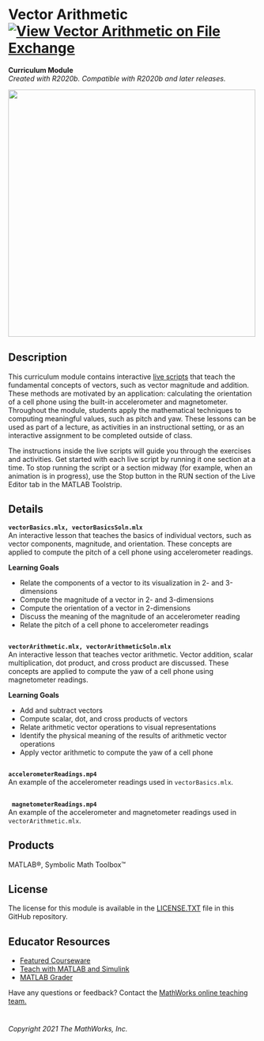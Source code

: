 # Vector Arithmetic [![View Vector Arithmetic on File Exchange](https://www.mathworks.com/matlabcentral/images/matlab-file-exchange.svg)](https://www.mathworks.com/matlabcentral/fileexchange/94555-vector-arithmetic)
**Curriculum Module**  
_Created with R2020b. Compatible with R2020b and later releases._  

<img src="https://user-images.githubusercontent.com/81383420/122784149-357d8f00-d280-11eb-8af2-f30f9205a11c.png" width="500">

## Description ##
This curriculum module contains interactive [live scripts](https://www.mathworks.com/products/matlab/live-editor.html) that teach the fundamental concepts of vectors, such as vector magnitude and addition. These methods are motivated by an application: calculating the orientation of a cell phone using the built-in accelerometer and magnetometer. Throughout the module, students apply the mathematical techniques to computing meaningful values, such as pitch and yaw. These lessons can be used as part of a lecture, as activities in an instructional setting, or as an interactive assignment to be completed outside of class.

The instructions inside the live scripts will guide you through the exercises and activities. Get started with each live script by running it one section at a time. To stop running the script or a section midway (for example, when an animation is in progress), use the Stop button in the RUN section of the Live Editor tab in the MATLAB Toolstrip.

## Details ##
**`vectorBasics.mlx, vectorBasicsSoln.mlx`**  
An interactive lesson that teaches the basics of individual vectors, such as vector components, magnitude, and orientation. These concepts are applied to compute the pitch of a cell phone using accelerometer readings.

**Learning Goals**
- Relate the components of a vector to its visualization in 2- and 3-dimensions
- Compute the magnitude of a vector in 2- and 3-dimensions
- Compute the orientation of a vector in 2-dimensions
- Discuss the meaning of the magnitude of an accelerometer reading
- Relate the pitch of a cell phone to accelerometer readings

## ##
**`vectorArithmetic.mlx, vectorArithmeticSoln.mlx`**  
An interactive lesson that teaches vector arithmetic. Vector addition, scalar multiplication, dot product, and cross product are discussed. These concepts are applied to compute the yaw of a cell phone using magnetometer readings.

**Learning Goals**
- Add and subtract vectors
- Compute scalar, dot, and cross products of vectors
- Relate arithmetic vector operations to visual representations
- Identify the physical meaning of the results of arithmetic vector operations
- Apply vector arithmetic to compute the yaw of a cell phone

## ##
**`accelerometerReadings.mp4`**  
An example of the accelerometer readings used in `vectorBasics.mlx`.

## ##
**` magnetometerReadings.mp4`**  
An example of the accelerometer and magnetometer readings used in `vectorArithmetic.mlx`.

## Products ##
MATLAB&reg;, Symbolic Math Toolbox&trade;

## License ##
The license for this module is available in the [LICENSE.TXT](license.txt) file in this GitHub repository.

## Educator Resources ##
* [Featured Courseware](https://www.mathworks.com/academia/courseware/course-materials.html)
* [Teach with MATLAB and Simulink](https://www.mathworks.com/academia/educators.html)
* [MATLAB Grader](https://www.mathworks.com/products/matlab-grader.html)

Have any questions or feedback? Contact the <a href="mailto:onlineteaching@mathworks.com">MathWorks online teaching team.</a>

# #
  
_Copyright 2021 The MathWorks, Inc._
